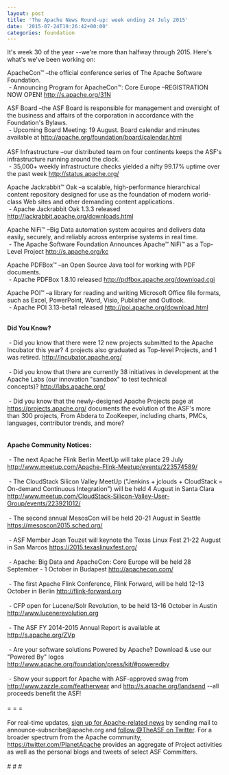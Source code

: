 ```yaml
---
layout: post
title: 'The Apache News Round-up: week ending 24 July 2015'
date: '2015-07-24T19:26:42+00:00'
categories: foundation
---
```

<div> 
    <p>It's week 30 of the year --we're more than halfway through 2015. Here's what's we've been working on:</p> 
    <p>ApacheCon™ –the official conference series of The Apache Software Foundation.<br />&nbsp;- Announcing Program for ApacheCon™: Core Europe –REGISTRATION NOW OPEN! <a href="http://s.apache.org/31N">http://s.apache.org/31N</a></p> 
  </div> 
  <div>ASF Board –the ASF Board is responsible for management and oversight of the business and affairs of the corporation in accordance with the Foundation's Bylaws.</div> 
  <div>&nbsp;- Upcoming Board Meeting: 19 August. Board calendar and minutes available at <a href="http://apache.org/foundation/board/calendar.html">http://apache.org/foundation/board/calendar.html</a></div> 
  <div><br /></div> 
  <div>ASF Infrastructure –our distributed team on four continents keeps the ASF's infrastructure running around the clock.<br />&nbsp;- 35,000+ weekly infrastructure checks yielded a nifty 99.17% uptime over the past week <a href="http://status.apache.org/">http://status.apache.org/</a></div> 
  <div> 
    <p>Apache Jackrabbit™ Oak –a scalable, high-performance hierarchical content repository designed for use as the foundation of modern world-class Web sites and other demanding content applications.<br />&nbsp;- Apache Jackrabbit Oak 1.3.3 released <a href="http://jackrabbit.apache.org/downloads.html">http://jackrabbit.apache.org/downloads.html</a> </p> 
  </div> 
  <div> 
    <p>Apache NiFi™ –Big Data automation system acquires and delivers data easily, securely, and reliably across enterprise systems in real time.<br />&nbsp;- The Apache Software Foundation Announces Apache™ NiFi™ as a Top-Level Project <a href="http://s.apache.org/kc">http://s.apache.org/kc</a></p> 
    <p>Apache PDFBox™ –an Open Source Java tool for working with PDF documents.<br />&nbsp;- Apache PDFBox 1.8.10 released <a href="http://pdfbox.apache.org/download.cgi">http://pdfbox.apache.org/download.cgi</a></p> 
  </div> 
  <p>Apache POI™ –a library for reading and writing Microsoft Office file formats, such as Excel, PowerPoint, Word, Visio, Publisher and Outlook.<br />&nbsp;- Apache POI 3.13-beta1 released&nbsp;<a href="http://poi.apache.org/download.html">http://poi.apache.org/download.html</a></p> 
  <div><br /></div> 
  <div><b>Did You Know?</b></div> 
  <div><br /></div> 
  <div>&nbsp;- Did you know that there were 12 new projects submitted to the Apache Incubator this year? 4 projects also graduated as Top-level Projects, and 1 was retired.&nbsp;<a href="http://incubator.apache.org/">http://incubator.apache.org/</a></div> 
  <div><br /></div> 
  <div>&nbsp;- Did you know that there are currently 38 initiatives in development at the Apache Labs (our innovation &quot;sandbox&quot; to test technical concepts)?&nbsp;<a href="http://labs.apache.org/">http://labs.apache.org/</a></div> 
  <div><br /></div> 
  <div>&nbsp;- Did you know that the newly-designed Apache Projects page at <a href="https://projects.apache.org/">https://projects.apache.org/</a>&nbsp;documents the evolution of the ASF's more than 300 projects,&nbsp;From Abdera to ZooKeeper, including charts, PMCs, languages, contributor trends, and more?</div> 
  <div><br /></div> 
  <div><br /></div> 
  <div><b>Apache Community Notices:</b></div> 
  <div><br /></div> 
  <div>&nbsp;- The next Apache Flink Berlin MeetUp will take place 29 July <a href="http://www.meetup.com/Apache-Flink-Meetup/events/223574589/">http://www.meetup.com/Apache-Flink-Meetup/events/223574589/</a></div> 
  <div><br /></div> 
  <div>&nbsp;- The CloudStack Silicon Valley MeetUp (&quot;Jenkins + jclouds + CloudStack = On-demand Continuous Integration&quot;) will be held 4 August in Santa Clara <a href="http://www.meetup.com/CloudStack-Silicon-Valley-User-Group/events/223921012/">http://www.meetup.com/CloudStack-Silicon-Valley-User-Group/events/223921012/</a></div> 
  <div><br /></div> 
  <div>&nbsp;- The second annual MesosCon will be held 20-21 August in Seattle <a href="https://mesoscon2015.sched.org/">https://mesoscon2015.sched.org/</a></div> 
  <div><br /></div> 
  <div>&nbsp;- ASF Member Joan Touzet will keynote the Texas Linux Fest 21-22 August in San Marcos <a href="https://2015.texaslinuxfest.org/">https://2015.texaslinuxfest.org/</a></div> 
  <div><br /></div> 
  <div>&nbsp;- Apache: Big Data and ApacheCon: Core Europe will be held 28 September - 1 October in Budapest <a href="http://apachecon.com/">http://apachecon.com/</a></div> 
  <div><br /></div> 
  <div>&nbsp;- The first Apache Flink Conference, Flink Forward, will be held 12-13 October in Berlin <a href="http://flink-forward.org">http://flink-forward.org</a></div> 
  <div><br /></div> 
  <div>&nbsp;- CFP open for Lucene/Solr Revolution, to be held 13-16 October in Austin <a href="http://www.lucenerevolution.org">http://www.lucenerevolution.org</a></div> 
  <div><br /></div> 
  <div>&nbsp;- The ASF FY 2014-2015 Annual Report is available at <a href="http://s.apache.org/ZVp">http://s.apache.org/ZVp</a></div> 
  <div><br /></div> 
  <div>&nbsp;- Are your software solutions Powered by Apache? Download &amp; use our &quot;Powered By&quot; logos <a href="http://www.apache.org/foundation/press/kit/#poweredby">http://www.apache.org/foundation/press/kit/#poweredby</a></div> 
  <div><br /></div> 
  <div>&nbsp;- Show your support for Apache with ASF-approved swag from <a href="http://www.zazzle.com/featherwear">http://www.zazzle.com/featherwear</a> and <a href="http://s.apache.org/landsend">http://s.apache.org/landsend</a> --all proceeds benefit the ASF!&nbsp;</div> 
  <div><br /></div> 
  <div>= = =</div> 
  <div><br /></div> 
  <div>For real-time updates, <a href="http://apache.org/foundation/mailinglists.html#foundation-announce">sign up for Apache-related news</a> by sending mail to announce-subscribe@apache.org and <a href="https://twitter.com/theASF/">follow @TheASF on Twitter</a>. For a broader spectrum from the Apache community, <a href="https://twitter.com/PlanetApache">https://twitter.com/PlanetApache</a> provides an aggregate of Project activities as well as the personal blogs and tweets of select ASF Committers.</div> 
  <div><br /></div> 
  <div># # #</div>
